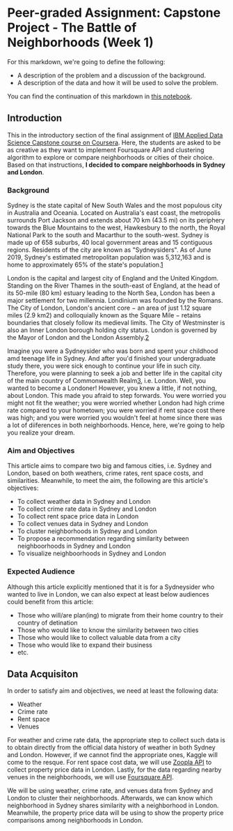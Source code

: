# Peer-graded Assignment: Capstone Project - The Battle of Neighborhoods (Week 1)

For this markdown, we're going to define the following:
- A description of the problem and a discussion of the background.
- A description of the data and how it will be used to solve the problem.

You can find the continuation of this markdown in [this notebook](FinalAssignment-Week2.ipynb).

## Introduction

This in the introductory section of the final assignment of [IBM Applied Data Science Capstone course on Coursera](https://www.coursera.org/learn/applied-data-science-capstone). Here, the students are asked to be as creative as they want to implement Foursquare API and clustering algorithm to explore or compare neighborhoods or cities of their choice. Based on that instructions, __I decided to compare neighborhoods in Sydney and London__.

### Background

Sydney is the state capital of New South Wales and the most populous city in Australia and Oceania. Located on Australia's east coast, the metropolis surrounds Port Jackson and extends about 70 km (43.5 mi) on its periphery towards the Blue Mountains to the west, Hawkesbury to the north, the Royal National Park to the south and Macarthur to the south-west. Sydney is made up of 658 suburbs, 40 local government areas and 15 contiguous regions. Residents of the city are known as "Sydneysiders". As of June 2019, Sydney's estimated metropolitan population was 5,312,163 and is home to approximately 65% of the state's population.[1](https://en.wikipedia.org/wiki/Sydney)

London is the capital and largest city of England and the United Kingdom. Standing on the River Thames in the south-east of England, at the head of its 50-mile (80 km) estuary leading to the North Sea, London has been a major settlement for two millennia. Londinium was founded by the Romans. The City of London, London's ancient core − an area of just 1.12 square miles (2.9 km2) and colloquially known as the Square Mile − retains boundaries that closely follow its medieval limits. The City of Westminster is also an Inner London borough holding city status. London is governed by the Mayor of London and the London Assembly.[2](https://en.wikipedia.org/wiki/London)

Imagine you were a Sydneysider who was born and spent your childhood amd teenage life in Sydney. And after you'd finished your undergraduate study there, you were sick enough to continue your life in such city. Therefore, you were planning to seek a job and better life in the capital city of the main country of Commonwealth Realm[3](https://en.wikipedia.org/wiki/Commonwealth_realm), i.e. London. Well, you wanted to become a Londoner! However, you knew a little, if not nothing, about London. This made you afraid to step forwards. You were worried you might not fit the weather; you were worried whether London had high crime rate compared to your hometown; you were worried if rent space cost there was high; and you were worried you wouldn't feel at home since there was a lot of diiferences in both neighborhoods. Hence, here, we're going to help you realize your dream.

### Aim and Objectives

This article aims to compare two big and famous cities, i.e. Sydney and London, based on both weathers, crime rates, rent space costs, and similarities. Meanwhile, to meet the aim, the following are this article's objectives:
- To collect weather data in Sydney and London
- To collect crime rate data in Sydney and London
- To collect rent space price data in London
- To collect venues data in Sydney and London
- To cluster neighborhoods in Sydney and London
- To propose a recommendation regarding similarity between neighboorhoods in Sydney and London
- To visualize neighboorhoods in Sydney and London

### Expected Audience

Although this article explicitly mentioned that it is for a Sydneysider who wanted to live in London, we can also expect at least below audiences could benefit from this article:
- Those who will/are plan(ing) to migrate from their home country to their country of detination
- Those who would like to know the similarity between two cities
- Those who would like to collect valuable data from a city
- Those who would like to expand their business
- etc.

## Data Acquisiton

In order to satisfy aim and objectives, we need at least the following data:
- Weather
- Crime rate
- Rent space
- Venues

For weather and crime rate data, the appropriate step to collect such data is to obtain directly from the official data history of weather in both Sydney and London. However, if we cannot find the appropriate ones, Kaggle will come to the resque. For rent space cost data, we will use [Zoopla API](https://developer.zoopla.co.uk/) to collect property price data in London. Lastly, for the data regarding nearby venues in the neighborhoods, we will use [Foursquare API](https://developer.foursquare.com/).

We will be using weather, crime rate, and venues data from Sydney and London to cluster their neighborhoods. Afterwards, we can know which neighborhood in Sydney shares similarity with a neighborhood in London. Meanwhile, the property price data will be using to show the property price comparisons among neighborhoods in London.